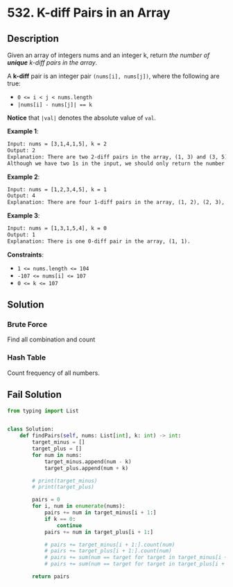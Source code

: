 # 532. K-diff Pairs in an Array

## Description

Given an array of integers nums and an integer k, return *the number of **unique** k-diff pairs in the array*.

A **k-diff** pair is an integer pair `(nums[i], nums[j])`, where the following are true:

* `0 <= i < j < nums.length`
* `|nums[i] - nums[j]| == k`

**Notice** that `|val|` denotes the absolute value of `val`.

**Example 1**:

```txt
Input: nums = [3,1,4,1,5], k = 2
Output: 2
Explanation: There are two 2-diff pairs in the array, (1, 3) and (3, 5).
Although we have two 1s in the input, we should only return the number of unique pairs.
```

**Example 2**:

```txt
Input: nums = [1,2,3,4,5], k = 1
Output: 4
Explanation: There are four 1-diff pairs in the array, (1, 2), (2, 3), (3, 4) and (4, 5).
```

**Example 3**:

```txt
Input: nums = [1,3,1,5,4], k = 0
Output: 1
Explanation: There is one 0-diff pair in the array, (1, 1).
```

**Constraints**:

* `1 <= nums.length <= 104`
* `-107 <= nums[i] <= 107`
* `0 <= k <= 107`

## Solution

### Brute Force

Find all combination and count

### Hash Table

Count frequency of all numbers.

## Fail Solution

```py
from typing import List


class Solution:
    def findPairs(self, nums: List[int], k: int) -> int:
        target_minus = []
        target_plus = []
        for num in nums:
            target_minus.append(num - k)
            target_plus.append(num + k)

        # print(target_minus)
        # print(target_plus)

        pairs = 0
        for i, num in enumerate(nums):
            pairs += num in target_minus[i + 1:]
            if k == 0:
                continue
            pairs += num in target_plus[i + 1:]

            # pairs += target_minus[i + 1:].count(num)
            # pairs += target_plus[i + 1:].count(num)
            # pairs += sum(num == target for target in target_minus[i + 1:])
            # pairs += sum(num == target for target in target_plus[i + 1:])

        return pairs
```
